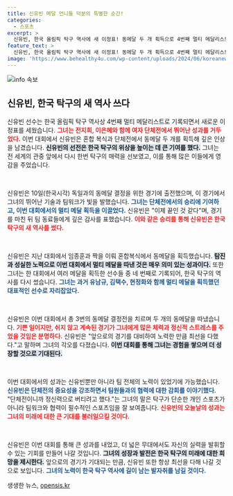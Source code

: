 ```yaml
---
title: 신유빈 메달 언니들 덕분의 특별한 순간!
categories:
  - 스포츠
excerpt: >
  신유빈, 한국 올림픽 탁구 역사에 새 이정표! 동메달 두 개 획득으로 4번째 멀티 메달리스트로 등극한 그녀의 감동적인 승리 이야기와 동료들에게 전한 감사의 메시지를 확인해보세요.
feature_text: >
  신유빈, 한국 올림픽 탁구 역사에 새 이정표! 동메달 두 개 획득으로 4번째 멀티 메달리스트로 등극한 그녀의 감동적인 승리 이야기와 동료들에게 전한 감사의 메시지를 확인해보세요.
image: 'https://www.behealthy4u.com/wp-content/uploads/2024/06/koreanews.jpg'
---
```


<p><img src="https://www.behealthy4u.com/wp-content/uploads/2024/06/koreanews.jpg" alt="info 속보" /></p>

<h2 data-ke-size="size26">신유빈, 한국 탁구의 새 역사 쓰다</h2>

<p>신유빈 선수는 한국 올림픽 탁구 역사상 4번째 멀티 메달리스트로 기록되면서 새로운 이정표를 세웠습니다. <b><span style="color: #ee2323;">그녀는 전지희, 이은혜와 함께 여자 단체전에서 뛰어난 성과를 거두었다.</span></b> 이번 대회에서 신유빈은 혼합 복식과 단체전에서 동메달 두 개를 획득해 깊은 인상을 남겼습니다. <b><span style="background-color: #21538527;">신유빈의 선전은 한국 탁구의 위상을 높이는 데 큰 기여를 했다.</span></b> 그녀는 전 세계의 관중 앞에서 다시 한번 탁구의 매력을 선보였고, 이를 통해 많은 이들에게 영감을 주었습니다. </p>

<p data-ke-size="size16">&nbsp;</p>

<p>신유빈은 10일(한국시각) 독일과의 동메달 결정을 위한 경기에 출전했으며, 이 경기에서 그녀의 뛰어난 기술과 팀워크가 빛을 발했습니다. <b><span style="color: #1a5490;">그녀는 단체전에서의 승리에 기여하고, 이번 대회에서의 멀티 메달 획득을 이끌었다.</span></b> 신유빈은 "이제 끝인 것 같다"며, 경기를 마친 뒤 팀 동료들에게 깊은 감사를 표했습니다. <b><span style="color: #ee2323;">이와 같은 승리를 통해 신유빈은 한국 탁구의 새 역사를 썼다.</span></b></p>

<p data-ke-size="size16">&nbsp;</p>

<p>신유빈은 지난 대회에서 임종훈과 짝을 이뤄 혼합복식에서 동메달을 획득했습니다. <b><span style="background-color: #21538527;">탐진과 성실한 노력으로 이번 대회에서 멀티 메달을 따낸 것은 매우 의미 있는 성과이다.</span></b> 또한 그녀는 한 대회에서 여러 메달을 획득한 선수들 중 네 번째로 기록되어, 한국 탁구의 역사를 다시 썼습니다. <b><span style="color: #1a5490;">그녀는 과거 유남규, 김택수, 현정화와 함께 멀티 메달을 획득했던 대표적인 선수로 자리잡았다.</span></b> </p>

<p data-ke-size="size16">&nbsp;</p>

<p>신유빈은 이번 대회에서 총 3번의 동메달 결정전을 치르며 두 개의 동메달을 따냈습니다. <b><span style="color: #ee2323;">기쁜 일이지만, 쉬지 않고 계속된 경기가 그녀에게 많은 체력과 정신적 스트레스를 주었을 것임은 분명하다.</span></b> 신유빈은 "앞으로의 경기를 대비하여 노력한 만큼 최선을 다했다."고 말하며 그녀의 각오를 다졌습니다. <b><span style="background-color: #21538527;">이번 대회를 통해 그녀는 경험을 쌓으며 더 성장할 것으로 기대된다.</span></b> </p>

<p data-ke-size="size16">&nbsp;</p>

<p>이번 대회에서의 성과는 신유빈뿐만 아니라 팀 전체의 노력이 있었기에 가능했습니다. <b><span style="color: #1a5490;">신유빈은 단체전의 중요성을 강조하면서 팀원들과의 협력에 대한 감회를 이야기했다.</span></b> "단체전이니까 정신력으로 버티려고 했다."는 그녀의 말은 탁구가 단순한 개인 스포츠가 아니라 팀워크와 협력이 필수적인 스포츠임을 잘 보여줍니다. <b><span style="color: #ee2323;">신유빈의 오늘날의 성과는 그녀의 미래에 대한 큰 기대를 불러일으킬 것이다.</span></b> </p>

<p data-ke-size="size16">&nbsp;</p>

<p>신유빈은 이번 대회를 통해 큰 성과를 내었고, 더 넓은 무대에서도 자신의 실력을 발휘할 수 있는 기회를 만들어 나갈 것입니다. <b><span style="background-color: #21538527;">그녀의 성장과 발전은 한국 탁구의 미래에 대한 희망을 제시한다.</span></b> 앞으로의 경기가 기대되는 만큼, 신유빈 또한 항상 최선을 다해 나갈 것으로 보입니다. <b><span style="color: #1a5490;">그녀의 노력이 한국 탁구 역사에 길이 남는 발자취를 남길 것이다.</span></b></p>
생생한 뉴스, <a href="https://opensis.kr" rel="dofollow">opensis.kr</a>


